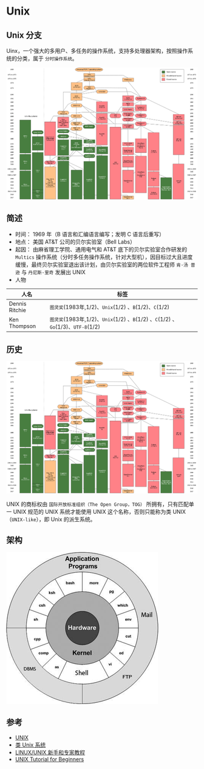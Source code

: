 # Unix

## Unix 分支

Uinx，一个强大的多用户、多任务的操作系统，支持多处理器架构，按照操作系统的分类，属于 `分时操作系统`。

![Unix 分支](.images/unix.png)

## 简述

* 时间： 1969 年（B 语言和汇编语言编写；发明 C 语言后重写）
* 地点： 美国 AT&T 公司的贝尔实验室（Bell Labs）
* 起因： 由麻省理工学院、通用电气和 AT&T 底下的贝尔实验室合作研发的 `Multics` 操作系统（分时多任务操作系统，针对大型机），因目标过大且进度缓慢，最终贝尔实验室退出该计划，由贝尔实验室的两位软件工程师 `肯·汤
普逊` 与 `丹尼斯·里奇` 发展出 UNIX
* 人物

| 人名           | 标签                                                                              |
| -------------- | --------------------------------------------------------------------------------- |
| Dennis Ritchie | `图灵奖`(1983年,1/2)、`Unix`(1/2) 、`B`(1/2)、`C`(1/2)                            |
| Ken Thompson   | `图灵奖`(1983年,1/2)、`Unix`(1/2) 、`B`(1/2) 、`C`(1/2) 、`Go`(1/3)、`UTF-8`(1/2) |

## 历史

![Unix 历史](.images/unix-history.png)

UNIX 的商标权由 `国际开放标准组织（The Open Group，TOG）` 所拥有，只有匹配单一 UNIX 规范的 UNIX 系统才能使用 UNIX 这个名称，否则只能称为类 UNIX（`UNIX-like`），即 Unix 的派生系统。

## 架构

![Unix 架构](.images/unix-architecture.png)

## 参考

* [UNIX](https://zh.wikipedia.org/wiki/UNIX)
* [类 Unix 系统](https://zh.wikipedia.org/wiki/%E7%B1%BBUnix%E7%B3%BB%E7%BB%9F)
* [LINUX/UNIX 新手和专家教程](https://coolshell.cn/articles/1042.html)
* [UNIX Tutorial for Beginners](http://www.ee.surrey.ac.uk/Teaching/Unix/index.html)